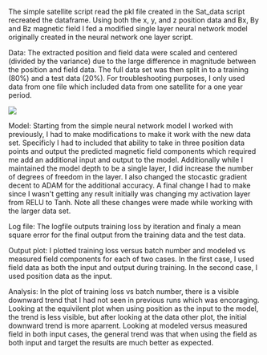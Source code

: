 The simple satellite script read the pkl file created in the Sat_data script recreated the dataframe.  Using both the x, y, and z position data and Bx, By and Bz magnetic field I fed a modified single layer neural network model originally created in the neural network one layer script.  

Data: The extracted position and field data were scaled and centered (divided by the variance) due to the large difference in magnitude between the position and field data. The full data set was then split in to a training (80%) and a test data (20%).  For troubleshooting purposes, I only used data from one file which included data from one satellite for a one year period.

![](Simple_sat_loss.png)

Model: Starting from the simple neural network model I worked with previously, I had to make modifications to make it work with the new data set. Specificly I had to included that ability to take in three position data points and output the predicted magnetic field components which required me add an additional input and output to the model. Additionally while I maintained the model depth to be a single layer, I did increase the number of degrees of freedom in the layer. I also changed the stocastic gradient decent to ADAM for the additional accuracy. A final change I had to make since I wasn't getting any result initially was changing my activation layer from RELU to Tanh. Note all these changes were made while working with the larger data set. 

Log file: The logfile outputs training loss by iteration and finaly a mean square error for the final output from the training data and the test data.

Output plot: I plotted training loss versus batch number and modeled vs measured field components for each of two cases. In the first case, I used field data as both the input and output during training. In the second case, I used position data as the input.

Analysis: In the plot of training loss vs batch number, there is a visible downward trend that I had not seen in previous runs which was encoraging.  Looking at the equivilent plot when using position as the input to the model, the trend is less visible, but after looking at the data other plot, the initial downward trend is more aparrent. Looking at modeled versus measured field in both input cases, the general trend was that when using the field as both input and target the results are much better as expected.  
